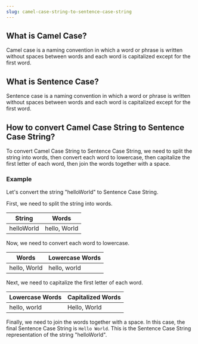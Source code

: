 ```yaml
---
slug: camel-case-string-to-sentence-case-string
---
```


## What is Camel Case?

Camel case is a naming convention in which a word or phrase is written without spaces between words and each word is capitalized except for the first word.

## What is Sentence Case?

Sentence case is a naming convention in which a word or phrase is written without spaces between words and each word is capitalized except for the first word.

## How to convert Camel Case String to Sentence Case String?

To convert Camel Case String to Sentence Case String, we need to split the string into words, then convert each word to lowercase, then capitalize the first letter of each word, then join the words together with a space.

### Example

Let's convert the string "helloWorld" to Sentence Case String.

First, we need to split the string into words.

| String     | Words        |
| ---------- | ------------ |
| helloWorld | hello, World |

Now, we need to convert each word to lowercase.

| Words        | Lowercase Words |
| ------------ | --------------- |
| hello, World | hello, world    |

Next, we need to capitalize the first letter of each word.

| Lowercase Words | Capitalized Words |
| --------------- | ----------------- |
| hello, world    | Hello, World      |

Finally, we need to join the words together with a space. In this case, the final Sentence Case String is `Hello World`. This is the Sentence Case String representation of the string "helloWorld".
